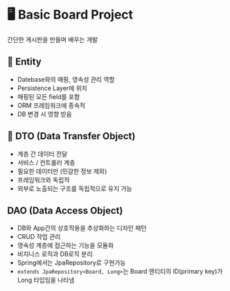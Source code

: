 # 🖥️ Basic Board Project

간단한 게시판을 만들며 배우는 개발

## 👤 Entity

- Datebase와의 매핑, 영속성 관리 역할
- Persistence Layer에 위치
- 매핑된 모든 field를 포함
- ORM 프레임워크에 종속적
- DB 변경 시 영향 받음

## 📖 DTO (Data Transfer Object)

- 계층 간 데이터 전달
- 서비스 / 컨트롤러 계층
- 필요한 데이터만 (민감한 정보 제외)
- 프레임워크와 독립적
- 외부로 노출되는 구조를 독립적으로 유지 가능

## DAO (Data Access Object)

- DB와 App간의 상호작용을 추상화하는 디자인 패턴
- CRUD 작업 관리
- 영속성 계층에 접근하는 기능을 모듈화
- 비지니스 로직과 DB로직 분리
- Spring에서는 JpaRepository로 구현가능
- `extends JpaRepository<Board, Long>`는 Board 엔티티의 ID(primary key)가 Long 타입임을 나타냄
